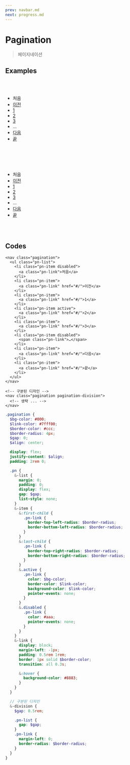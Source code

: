 ```yaml
---
prev: navbar.md
next: progress.md
---
```


# Pagination

> 페이지네이션

## Examples

<div class="box box-row">
  <nav class="pagination">
    <ul class="pn-list">
      <li class="pn-item disabled">
        <a class="pn-link">처음</a>
      </li>
      <li class="pn-item">
        <a class="pn-link" href="#/">이전</a>
      </li>
      <li class="pn-item">
        <a class="pn-link" href="#/">1</a>
      </li>
      <li class="pn-item active">
        <a class="pn-link" href="#/">2</a>
      </li>
      <li class="pn-item">
        <a class="pn-link" href="#/">3</a>
      </li>
      <li class="pn-item disabled">
        <span class="pn-link">…</span>
      </li>
      <li class="pn-item">
        <a class="pn-link" href="#/">다음</a>
      </li>
      <li class="pn-item">
        <a class="pn-link" href="#/">끝</a>
      </li>
    </ul>
  </nav>
  <!-- | -->
  <nav class="pagination pagination-division">
    <ul class="pn-list">
      <li class="pn-item disabled">
        <a class="pn-link">처음</a>
      </li>
      <li class="pn-item">
        <a class="pn-link" href="#/">이전</a>
      </li>
      <li class="pn-item">
        <a class="pn-link" href="#/">1</a>
      </li>
      <li class="pn-item active">
        <a class="pn-link" href="#/">2</a>
      </li>
      <li class="pn-item">
        <a class="pn-link" href="#/">3</a>
      </li>
      <li class="pn-item disabled">
        <span class="pn-link">…</span>
      </li>
      <li class="pn-item">
        <a class="pn-link" href="#/">다음</a>
      </li>
      <li class="pn-item">
        <a class="pn-link" href="#/">끝</a>
      </li>
    </ul>
  </nav>
</div>

## Codes

<CodeGroup>
  <CodeGroupItem title="html">

```html{3-4,12,31}
<nav class="pagination">
  <ul class="pn-list">
    <li class="pn-item disabled">
      <a class="pn-link">처음</a>
    </li>
    <li class="pn-item">
      <a class="pn-link" href="#/">이전</a>
    </li>
    <li class="pn-item">
      <a class="pn-link" href="#/">1</a>
    </li>
    <li class="pn-item active">
      <a class="pn-link" href="#/">2</a>
    </li>
    <li class="pn-item">
      <a class="pn-link" href="#/">3</a>
    </li>
    <li class="pn-item disabled">
      <span class="pn-link">…</span>
    </li>
    <li class="pn-item">
      <a class="pn-link" href="#/">다음</a>
    </li>
    <li class="pn-item">
      <a class="pn-link" href="#/">끝</a>
    </li>
  </ul>
</nav>

<!-- 구분된 디자인 -->
<nav class="pagination pagination-division">
  <!-- 생략 ... -->
</nav>
```

  </CodeGroupItem>
  <CodeGroupItem title="SCSS">

```scss
.pagination {
  $bg-color: #000;
  $link-color: #7fff00;
  $border-color: #ccc;
  $border-radius: 4px;
  $gap: 0;
  $align: center;

  display: flex;
  justify-content: $align;
  padding: 2rem 0;

  .pn {
    &-list {
      margin: 0;
      padding: 0;
      display: flex;
      gap: $gap;
      list-style: none;
    }
    &-item {
      &:first-child {
        .pn-link {
          border-top-left-radius: $border-radius;
          border-bottom-left-radius: $border-radius;
        }
      }
      &:last-child {
        .pn-link {
          border-top-right-radius: $border-radius;
          border-bottom-right-radius: $border-radius;
        }
      }
      &.active {
        .pn-link {
          color: $bg-color;
          border-color: $link-color;
          background-color: $link-color;
          pointer-events: none;
        }
      }
      &.disabled {
        .pn-link {
          color: #aaa;
          pointer-events: none;
        }
      }
    }
    &-link {
      display: block;
      margin-left: -1px;
      padding: 0.5rem 1rem;
      border: 1px solid $border-color;
      transition: all 0.3s;

      &:hover {
        background-color: #8883;
      }
    }
  }

  // 구분된 디자인
  &-division {
    $gap: 0.5rem;

    .pn-list {
      gap: $gap;
    }
    .pn-link {
      margin-left: 0;
      border-radius: $border-radius;
    }
  }
}
```

  </CodeGroupItem>
</CodeGroup>

<style lang="scss" scoped>
.pagination {
  $bg-color: #000;
  $link-color: #7fff00;
  $border-color: #ccc;
  $border-radius: 4px;
  $gap: 0;
  $align: center;

  display: flex;
  justify-content: $align;
  padding: 2rem 0;

  .pn {
    &-list {
      margin: 0;
      padding: 0;
      display: flex;
      gap: $gap;
      list-style: none;
    }
    &-item {
      &:first-child {
        .pn-link {
          border-top-left-radius: $border-radius;
          border-bottom-left-radius: $border-radius;
        }
      }
      &:last-child {
        .pn-link {
          border-top-right-radius: $border-radius;
          border-bottom-right-radius: $border-radius;
        }
      }
      &.active {
        .pn-link {
          color: var(--c-bg);
          border-color: var(--c-brand);
          background-color: var(--c-brand);
          pointer-events: none;
        }
      }
      &.disabled {
        .pn-link {
          color: #aaa;
          pointer-events: none;
        }
      }
    }
    &-link {
      display: block;
      margin-left: -1px;
      padding: 0.5rem 1rem;
      border: 1px solid $border-color;
      transition: all 0.3s;

      &:hover {
        background-color: #8883;
      }
    }
  }

  // 구분된 디자인
  &-division {
    $gap: 0.5rem;

    .pn-list {
      gap: $gap;
    }
    .pn-link {
      margin-left: 0;
      border-radius: $border-radius;
    }
  }
}
</style>